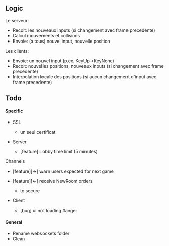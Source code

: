 ## Logic
Le serveur:
- Recoit: les nouveaux inputs (si changement avec frame precedente)
- Calcul mouvements et collisions
- Envoie: (a tous) nouvel input, nouvelle position
  
Les clients:
- Envoie: un nouvel input (p.ex. KeyUp->KeyNone)
- Recoit: nouvelles positions, nouveaux inputs (si changement avec frame precedente)
- Interpolation locale des positions (si aucun changement d'input avec frame precedente)

## Todo

#### Specific
- SSL
  - un seul certificat

- Server
  - [feature] Lobby time limit (5 minutes)
  
Channels
  - [feature][->] warn users expected for next game
  - [feature][<-] receive NewRoom orders 
    - to secure

- Client
  - [bug] ui not loading #anger

#### General
- Rename websockets folder
- Clean